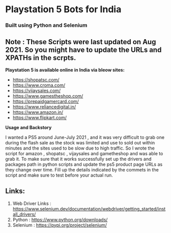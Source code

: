 # Playstation 5 Bots for India

### Built using Python and Selenium

## Note : These Scripts were last updated on Aug 2021. So you might have to update the URLs and  XPATHs in the scrpts.

**Playstation 5 is available online in India via bleow sites:**

- https://shopatsc.com/
- https://www.croma.com/
- https://vijaysales.com/
- https://www.gamestheshop.com/
- https://prepaidgamercard.com/
- https://www.reliancedigital.in/
- https://www.amazon.in/
- https://www.flipkart.com/

**Usage and Backstory**

I wanted a PS5 around June-July 2021 , and it was very difficult to grab one during the flash sale as the stock was limited and use to sold out within minutes and the sites used to be slow due to high traffic. So I wrote the script for amazon , shopatsc , vijaysales and gametheshop and was able to grab it.
To make sure that it works successfully set up the drivers and packages path in python scripts and update the ps5 product page URLs as they change over time.
Fill up the details indicated by the commets in the script and make sure to test before your actual run.

## Links:

1. Web Driver Links : https://www.selenium.dev/documentation/webdriver/getting_started/install_drivers/
2. Python : https://www.python.org/downloads/
3. Selenium : https://pypi.org/project/selenium/
